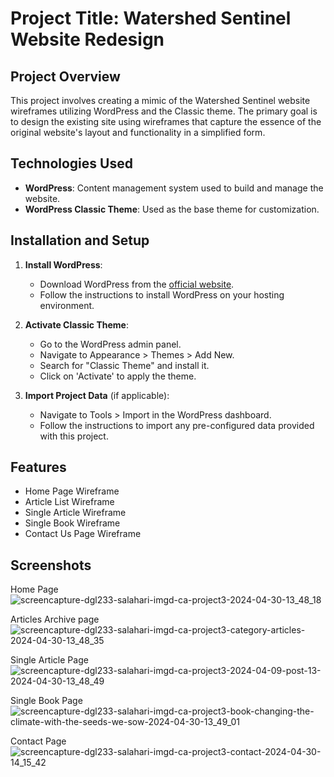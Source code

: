 # Project Title: Watershed Sentinel Website Redesign

## Project Overview
This project involves creating a mimic of the Watershed Sentinel website wireframes utilizing WordPress and the Classic theme. The primary goal is to design the existing site using wireframes that capture the essence of the original website's layout and functionality in a simplified form.

## Technologies Used
- **WordPress**: Content management system used to build and manage the website.
- **WordPress Classic Theme**: Used as the base theme for customization.


## Installation and Setup
1. **Install WordPress**:
   - Download WordPress from the [official website](https://wordpress.org/download/).
   - Follow the instructions to install WordPress on your hosting environment.

2. **Activate Classic Theme**:
   - Go to the WordPress admin panel.
   - Navigate to Appearance > Themes > Add New.
   - Search for "Classic Theme" and install it.
   - Click on 'Activate' to apply the theme.

3. **Import Project Data** (if applicable):
   - Navigate to Tools > Import in the WordPress dashboard.
   - Follow the instructions to import any pre-configured data provided with this project.

## Features
- Home Page Wireframe
- Article List Wireframe
- Single Article Wireframe
- Single Book Wireframe
- Contact Us Page Wireframe

## Screenshots


Home Page
![screencapture-dgl233-salahari-imgd-ca-project3-2024-04-30-13_48_18](https://github.com/Sri01729/Wordpress-Classic-theme-wireframe-mimic/assets/113390354/c3c74781-8ef5-4180-8925-89bc67237349)

Articles Archive page
![screencapture-dgl233-salahari-imgd-ca-project3-category-articles-2024-04-30-13_48_35](https://github.com/Sri01729/Wordpress-Classic-theme-wireframe-mimic/assets/113390354/63c9e261-ee5e-4caf-8d57-baa02cf08fc1)

Single Article Page
![screencapture-dgl233-salahari-imgd-ca-project3-2024-04-09-post-13-2024-04-30-13_48_49](https://github.com/Sri01729/Wordpress-Classic-theme-wireframe-mimic/assets/113390354/2864d0a6-3748-4978-94b6-30bd3ceb46d7)

Single Book Page
![screencapture-dgl233-salahari-imgd-ca-project3-book-changing-the-climate-with-the-seeds-we-sow-2024-04-30-13_49_01](https://github.com/Sri01729/Wordpress-Classic-theme-wireframe-mimic/assets/113390354/7e74dd1c-27f4-494e-949e-af104df14872)

Contact Page
![screencapture-dgl233-salahari-imgd-ca-project3-contact-2024-04-30-14_15_42](https://github.com/Sri01729/Wordpress-Classic-theme-wireframe-mimic/assets/113390354/313098dd-f9be-4658-ba3f-81206b1296fe)
